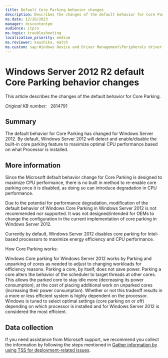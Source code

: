```yaml
---
title: Default Core Parking behavior changes
description: Describes the changes of the default behavior for Core Parking.
ms.date: 12/26/2023
manager: dcscontentpm
audience: itpro
ms.topic: troubleshooting
localization_priority: medium
ms.reviewer: kaushika, match
ms.custom: sap:Windows Device and Driver Management\Peripherals driver installation or update, csstroubleshoot
---
```

# Windows Server 2012 R2 default Core Parking behavior changes

This article describes the changes of the default behavior for Core Parking.

_Original KB number:_ &nbsp; 2814791

## Summary

The default behavior for Core Parking has changed for Windows Server 2012. By default, Windows Server 2012 will detect and enable/disable the built-in core parking feature to maximize optimal CPU performance based on what Processor is installed.

## More information

Since the Microsoft default behavior change for Core Parking is designed to maximize CPU performance, there is no built in method to re-enable core parking once it is disabled, as doing so can introduce degradation in CPU performance.

Due to the potential for performance degradation, modification of the default behavior of Windows Core Parking in Windows Server 2012 is not recommended nor supported. It was not designed/intended for OEMs to change the configuration in the current implementation of core parking in Windows Server 2012.

Currently by default, Windows Server 2012 disables core parking for Intel-based processors to maximize energy efficiency and CPU performance.

How Core Parking works: 

Windows Core parking for Windows Server 2012 works by Parking and unparking of cores as needed to adjust to changing workloads for efficiency reasons. Parking a core, by itself, does not save power. Parking a core alters the behavior of the scheduler to target threads at other cores. This allows the parked core to stay idle more (decreasing its power consumption), at the cost of placing additional work on unparked cores (increasing their power consumption). Whether or not this tradeoff results in a more or less efficient system is highly dependent on the processor. Windows is tuned to select optimal settings (core parking on or off) depending on which processor is installed and for Windows Server 2012 is considered the most efficient.

## Data collection

If you need assistance from Microsoft support, we recommend you collect the information by following the steps mentioned in [Gather information by using TSS for deployment-related issues](../../windows-client/windows-troubleshooters/gather-information-using-tss-deployment.md).
